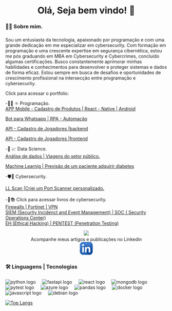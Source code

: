 
 
###

<h1 align="center">Olá, Seja bem vindo! 👋</h1>

###

<h3 align="left">👩‍💻  Sobre mim.</h3>

###

<p align="left">Sou um entusiasta da tecnologia, apaixonado por programação e com uma grande dedicação em me especializar em cybersecurity. Com formação em programação e uma crescente expertise em segurança cibernética, estou me pós graduando em MBA em Cybersecurity e Cybercrimes, concluído algumas certificações. Busco constantemente aprimorar minhas habilidades e conhecimentos para desenvolver e proteger sistemas e dados de forma eficaz. Estou sempre em busca de desafios e oportunidades de crescimento profissional na intersecção entre programação e cybersecurity.<br>
 
 Click para acessar o portfolio:<br>
  
  
-👨‍💻 ⚛  Programação. <br>
[APP Mobile - Cadastro de Produtos | React - Native | Android](https://github.com/LUCAS-LUIZ-ROCHA/appMobile_Cadastro) <br>

[Bot para Whatsapp | RPA - Automação](https://github.com/LUCAS-LUIZ-ROCHA/bot_whatsapp-RPA) <br>

[API - Cadastro de Jogadores |backend](https://github.com/LUCAS-LUIZ-ROCHA/Crud_Jogadores_Fullstack) <br>

[API - Cadastro de Jogadores |frontend](https://github.com/LUCAS-LUIZ-ROCHA/Frontend_Crud_Jogadores_Fullstack) <br>
    
-🧮 📈 Data Science. <br>
[Análise de dados | Viagens do setor público.](https://github.com/LUCAS-LUIZ-ROCHA/Analise_R_Viagens)<br>

[Machine Learnig | Previsão de um paciente adquirir diabetes](https://github.com/LUCAS-LUIZ-ROCHA/ML_Preditivo_R)<br>

-🛡️🔐  Cybersecurity.<br> 

[LL Scan |Criei um  Port Scanner personalizado.](https://github.com/LUCAS-LUIZ-ROCHA/LL_PortScan)
<br>
<br>
-📖📚 Click para acessar livros de cybersecurity. <br>
[Firewalls | Fortinet | VPN](https://github.com/LUCAS-LUIZ-ROCHA/ALL-FIREWALLS) 
<br>
[SIEM (Security Incidenct and Event Management) | SOC ( Security Operations Center)](https://github.com/LUCAS-LUIZ-ROCHA/SIEM-Security-Incidenct-and-Event-Management-) 
<br>
[ EH (Ethical Hacking) | PENTEST (Penetration Testing)](https://github.com/LUCAS-LUIZ-ROCHA/EH-Ethical-Hacking-PENTEST-Penetration-Testing-)
<br>
   
   
</p> 

<div align="center">
  <img height="400" src="CyberSecurity.gif"  />
  
</div>


<div align="center">
  Acompanhe meus artigos e publicações no Linkedin 
  <br>
  <a href= "https://www.linkedin.com/in/lucas-luiz-rocha">
  <img  height="40" src= "link_log.png"    /> 
  <a/>

<h3 align="left">🛠 Linguagens | Tecnologias</h3>

###

<div align="left">
  <img src="https://cdn.jsdelivr.net/gh/devicons/devicon/icons/python/python-original.svg" height="40" alt="python logo"  />
  <img width="12" />
  <img src="https://cdn.jsdelivr.net/gh/devicons/devicon/icons/fastapi/fastapi-original.svg" height="40" alt="fastapi logo"  />
  <img width="12" />
  <img src="https://cdn.jsdelivr.net/gh/devicons/devicon/icons/react/react-original.svg" height="40" alt="react logo"  />
  <img width="12" />
  <img src="https://cdn.jsdelivr.net/gh/devicons/devicon/icons/mongodb/mongodb-original.svg" height="40" alt="mongodb logo"  />
  <img width="12" />
  <img src="https://cdn.jsdelivr.net/gh/devicons/devicon/icons/pytest/pytest-original.svg" height="40" alt="pytest logo"  />
  <img width="12" />
  <img src="https://cdn.jsdelivr.net/gh/devicons/devicon/icons/azure/azure-original.svg" height="40" alt="azure logo"  />
  <img width="12" />
  <img src="https://cdn.jsdelivr.net/gh/devicons/devicon/icons/pandas/pandas-original.svg" height="40" alt="pandas logo"  />
  <img width="12" />
  <img src="https://cdn.jsdelivr.net/gh/devicons/devicon/icons/docker/docker-plain-wordmark.svg" height="40" alt="docker logo"  />
  <img width="12" />
  <img src="https://cdn.jsdelivr.net/gh/devicons/devicon/icons/javascript/javascript-original.svg" height="40" alt="javascript logo"  />
  <img width="12" />
  <img src="https://img.shields.io/badge/Kali_Linux-557C94?style=for-the-badge&logo=kali-linux&logoColor=white" height="40" alt="debian logo"  />

 [![Top Langs](https://github-readme-stats.vercel.app/api/top-langs/?username=LUCAS-LUIZ-ROCHA)](https://github.com/LUCAS-LUIZ-ROCHA/github-readme-stats)

</div>

###


###



###
